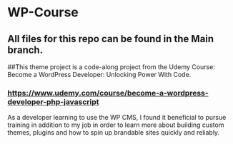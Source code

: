 # WP-Course

## All files for this repo can be found in the Main branch.

##This theme project is a code-along project from the Udemy Course: Become a WordPress Developer: Unlocking Power With Code.
### https://www.udemy.com/course/become-a-wordpress-developer-php-javascript

As a developer learning to use the WP CMS, I found it beneficial to pursue training in addition to my job in order to learn more about building custom themes, plugins and how to spin up brandable sites quickly and reliably. 

